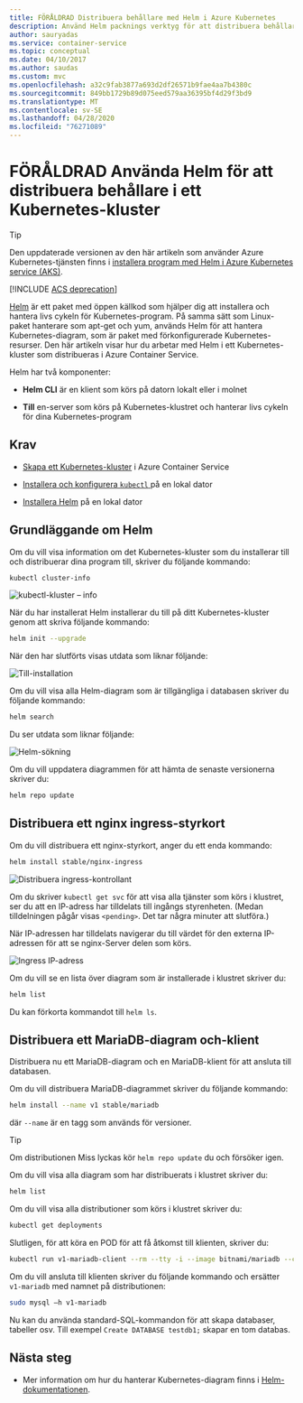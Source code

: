 ```yaml
---
title: FÖRÅLDRAD Distribuera behållare med Helm i Azure Kubernetes
description: Använd Helm packnings verktyg för att distribuera behållare i ett Kubernetes-kluster i Azure Container Service
author: sauryadas
ms.service: container-service
ms.topic: conceptual
ms.date: 04/10/2017
ms.author: saudas
ms.custom: mvc
ms.openlocfilehash: a32c9fab3877a693d2df26571b9fae4aa7b4380c
ms.sourcegitcommit: 849bb1729b89d075eed579aa36395bf4d29f3bd9
ms.translationtype: MT
ms.contentlocale: sv-SE
ms.lasthandoff: 04/28/2020
ms.locfileid: "76271089"
---
```

# <a name="deprecated-use-helm-to-deploy-containers-on-a-kubernetes-cluster"></a>FÖRÅLDRAD Använda Helm för att distribuera behållare i ett Kubernetes-kluster

> [!TIP]
> Den uppdaterade versionen av den här artikeln som använder Azure Kubernetes-tjänsten finns i [installera program med Helm i Azure Kubernetes service (AKS)](../../aks/kubernetes-helm.md).

[!INCLUDE [ACS deprecation](../../../includes/container-service-kubernetes-deprecation.md)]

[Helm](https://github.com/kubernetes/helm/) är ett paket med öppen källkod som hjälper dig att installera och hantera livs cykeln för Kubernetes-program. På samma sätt som Linux-paket hanterare som apt-get och yum, används Helm för att hantera Kubernetes-diagram, som är paket med förkonfigurerade Kubernetes-resurser. Den här artikeln visar hur du arbetar med Helm i ett Kubernetes-kluster som distribueras i Azure Container Service.

Helm har två komponenter: 
* **Helm CLI** är en klient som körs på datorn lokalt eller i molnet  

* **Till** en-server som körs på Kubernetes-klustret och hanterar livs cykeln för dina Kubernetes-program 
 
## <a name="prerequisites"></a>Krav

* [Skapa ett Kubernetes-kluster](container-service-kubernetes-walkthrough.md) i Azure Container Service

* [Installera och konfigurera `kubectl` ](../container-service-connect.md) på en lokal dator

* [Installera Helm](https://github.com/kubernetes/helm/blob/master/docs/install.md) på en lokal dator

## <a name="helm-basics"></a>Grundläggande om Helm 

Om du vill visa information om det Kubernetes-kluster som du installerar till och distribuerar dina program till, skriver du följande kommando:

```bash
kubectl cluster-info 
```
![kubectl-kluster – info](./media/container-service-kubernetes-helm/clusterinfo.png)
 
När du har installerat Helm installerar du till på ditt Kubernetes-kluster genom att skriva följande kommando:

```bash
helm init --upgrade
```
När den har slutförts visas utdata som liknar följande:

![Till-installation](./media/container-service-kubernetes-helm/tiller-install.png)
 
 
 
 
Om du vill visa alla Helm-diagram som är tillgängliga i databasen skriver du följande kommando:

```bash 
helm search 
```

Du ser utdata som liknar följande:

![Helm-sökning](./media/container-service-kubernetes-helm/helm-search.png)
 
Om du vill uppdatera diagrammen för att hämta de senaste versionerna skriver du:

```bash 
helm repo update 
```
## <a name="deploy-an-nginx-ingress-controller-chart"></a>Distribuera ett nginx ingress-styrkort 
 
Om du vill distribuera ett nginx-styrkort, anger du ett enda kommando:

```bash
helm install stable/nginx-ingress 
```
![Distribuera ingress-kontrollant](./media/container-service-kubernetes-helm/nginx-ingress.png)

Om du skriver `kubectl get svc` för att visa alla tjänster som körs i klustret, ser du att en IP-adress har tilldelats till ingångs styrenheten. (Medan tilldelningen pågår visas `<pending>`. Det tar några minuter att slutföra.) 

När IP-adressen har tilldelats navigerar du till värdet för den externa IP-adressen för att se nginx-Server delen som körs. 
 
![Ingress IP-adress](./media/container-service-kubernetes-helm/ingress-ip-address.png)


Om du vill se en lista över diagram som är installerade i klustret skriver du:

```bash
helm list 
```

Du kan förkorta kommandot till `helm ls`.
 
 
 
 
## <a name="deploy-a-mariadb-chart-and-client"></a>Distribuera ett MariaDB-diagram och-klient

Distribuera nu ett MariaDB-diagram och en MariaDB-klient för att ansluta till databasen.

Om du vill distribuera MariaDB-diagrammet skriver du följande kommando:

```bash
helm install --name v1 stable/mariadb
```

där `--name` är en tagg som används för versioner.

> [!TIP]
> Om distributionen Miss lyckas kör `helm repo update` du och försöker igen.
>
 
 
Om du vill visa alla diagram som har distribuerats i klustret skriver du:

```bash 
helm list
```
 
Om du vill visa alla distributioner som körs i klustret skriver du:

```bash
kubectl get deployments 
``` 
 
 
Slutligen, för att köra en POD för att få åtkomst till klienten, skriver du:

```bash
kubectl run v1-mariadb-client --rm --tty -i --image bitnami/mariadb --command -- bash  
``` 
 
 
Om du vill ansluta till klienten skriver du följande kommando och ersätter `v1-mariadb` med namnet på distributionen:

```bash
sudo mysql –h v1-mariadb
```
 
 
Nu kan du använda standard-SQL-kommandon för att skapa databaser, tabeller osv. Till exempel `Create DATABASE testdb1;` skapar en tom databas. 
 
 
 
## <a name="next-steps"></a>Nästa steg

* Mer information om hur du hanterar Kubernetes-diagram finns i [Helm-dokumentationen](https://github.com/kubernetes/helm/blob/master/docs/index.md). 

